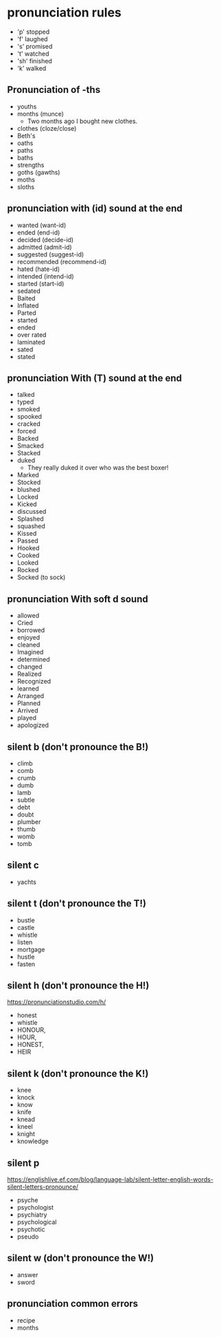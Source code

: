 # pronunciation rules
* 'p'	stopped
* 'f'	laughed
* 's'	promised
* 't'      watched
* 'sh'      finished
* 'k'	walked


## Pronunciation of -ths
* youths
* months (munce)
  * Two months ago I bought new clothes.
* clothes (cloze/close)
* Beth's
* oaths
* paths
* baths
* strengths
* goths (gawths)
* moths
* sloths



## pronunciation with (id) sound at the end
* wanted (want-id)
* ended	(end-id)
* decided	(decide-id)
* admitted	(admit-id)
* suggested	(suggest-id)
* recommended	(recommend-id)
* hated	(hate-id)
* intended	(intend-id)
* started	(start-id)
* sedated
* Baited
* Inflated
* Parted
* started
* ended
* over rated
* laminated
* sated
* stated




## pronunciation With (T) sound at the end
* talked
* typed
* smoked
* spooked
* cracked
* forced
* Backed
* Smacked
* Stacked
* duked
	*	They really duked it over who was the best boxer!
* Marked
* Stocked
* blushed
* Locked
* Kicked
* discussed
* Splashed
* squashed
* Kissed
* Passed
* Hooked
* Cooked
* Looked
* Rocked
* Socked (to sock)

## pronunciation With soft d sound
* allowed
* Cried
* borrowed
* enjoyed
* cleaned
* Imagined
* determined
* changed
* Realized
* Recognized
* learned
* Arranged
* Planned
* Arrived
* played
* apologized

## silent b (don't pronounce the B!)
* climb
* comb
* crumb
* dumb
* lamb
* subtle
* debt
* doubt
* plumber
* thumb
* womb
* tomb

## silent c
- yachts

## silent t (don't pronounce the T!)
* bustle
* castle
* whistle
* listen
* mortgage
* hustle
* fasten

## silent h (don't pronounce the H!)
https://pronunciationstudio.com/h/
* honest
* whistle
* HONOUR, 
* HOUR, 
* HONEST, 
* HEIR

## silent k (don't pronounce the K!)
* knee
* knock
* know
* knife
* knead
* kneel
* knight
* knowledge

## silent p
https://englishlive.ef.com/blog/language-lab/silent-letter-english-words-silent-letters-pronounce/
- psyche
- psychologist
- psychiatry
- psychological
-  psychotic 
- pseudo


## silent w  (don't pronounce the W!)
* answer
* sword


## pronunciation common errors
* recipe
* months
